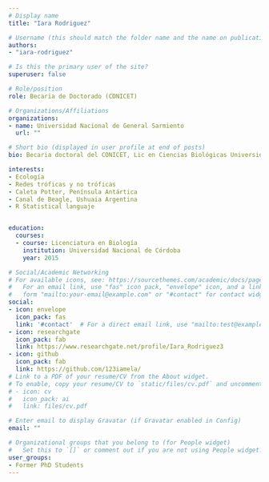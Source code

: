```yaml
---
# Display name
title: "Iara Rodriguez"

# Username (this should match the folder name and the name on publications)
authors:
- "iara-rodriguez"

# Is this the primary user of the site?
superuser: false

# Role/position
role: Becaria de Doctorado (CONICET) 

# Organizations/Affiliations
organizations:
- name: Universidad Nacional de General Sarmiento
  url: ""

# Short bio (displayed in user profile at end of posts)
bio: Becaria doctoral del CONICET, Lic en Ciencias Biológicas Universidad Nacional de Córdoba.

interests:
- Ecología 
- Redes tróficas y no tróficas
- Caleta Potter, Península Antártica
- Canal de Beagle, Ushuaia Argentina
- R Statistical languaje


education:
  courses:
  - course: Licenciatura en Biología
    institution: Universidad Nacional de Córdoba
    year: 2015

# Social/Academic Networking
# For available icons, see: https://sourcethemes.com/academic/docs/page-builder/#icons
#   For an email link, use "fas" icon pack, "envelope" icon, and a link in the
#   form "mailto:your-email@example.com" or "#contact" for contact widget.
social:
- icon: envelope
  icon_pack: fas
  link: '#contact'  # For a direct email link, use "mailto:test@example.org".
- icon: researchgate
  icon_pack: fab
  link: https://www.researchgate.net/profile/Iara_Rodriguez3
- icon: github
  icon_pack: fab
  link: https://github.com/123iamela/
# Link to a PDF of your resume/CV from the About widget.
# To enable, copy your resume/CV to `static/files/cv.pdf` and uncomment the lines below.
# - icon: cv
#   icon_pack: ai
#   link: files/cv.pdf

# Enter email to display Gravatar (if Gravatar enabled in Config)
email: ""

# Organizational groups that you belong to (for People widget)
#   Set this to `[]` or comment out if you are not using People widget.
user_groups:
- Former PhD Students
---
```


